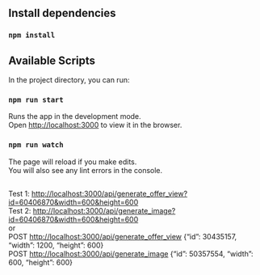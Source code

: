 
## Install dependencies

### `npm install`

## Available Scripts

In the project directory, you can run:

### `npm run start`

Runs the app in the development mode.\
Open [http://localhost:3000](http://localhost:3000) to view it in the browser.


### `npm run watch`

The page will reload if you make edits.\
You will also see any lint errors in the console.


##
Test 1: [http://localhost:3000/api/generate_offer_view?id=60406870&width=600&height=600](http://localhost:3000/api/generate_offer_view?id=60406870&width=600&height=600)\
Test 2: [http://localhost:3000/api/generate_image?id=60406870&width=600&height=600](http://localhost:3000/api/generate_image?id=60406870&width=600&height=600)\
or\
POST [http://localhost:3000/api/generate_offer_view](http://localhost:3000/api/generate_offer_view)
{“id”: 30435157, “width”: 1200, “height”: 600}\
POST [http://localhost:3000/api/generate_image](http://localhost:3000/api/generate_image)
{“id”: 50357554, “width”: 600, “height”: 600}
